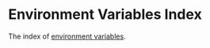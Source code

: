 # Environment Variables Index

The index of [environment variables](https://github.com/mandober/enwars).
